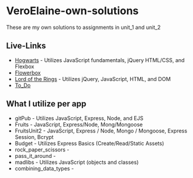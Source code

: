 # VeroElaine-own-solutions
These are my own solutions to assignments in unit_1 and unit_2


## Live-Links
 * [Hogwarts](https://veroelaine.github.io/VeroElaine-own-solutions/Hogwarts/) - Utilizes JavaScript fundamentals, jQuery
HTML/CSS, and Flexbox
 * [Flowerbox](https://veroelaine.github.io/VeroElaine-own-solutions/Flowerbox/)
 * [Lord of the Rings](https://veroelaine.github.io/VeroElaine-own-solutions/Lord_of_the_Rings/) - Utilizes jQuery, JavaScript, HTML, and DOM
 * [To_Do](https://veroelaine.github.io/VeroElaine-own-solutions/To_Do_App/)


## What I utilize per app
 * gitPub - Utilizes JavaScript, Express, Node, and EJS
 * Fruits - JavaScript, Express/Node, Mong/Mongoose
 * FruitsUnit2 - JavaScript, Express / Node, Mongo / Mongoose, Express Session, Bcrypt
 * Budget - Utilizes Express Basics (Create/Read/Static Assets)
 * rock_paper_scissors -
 * pass_it_around -
 * madlibs - Utilizes JavaScript (objects and classes)
 * combining_data_types -
